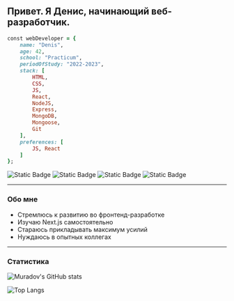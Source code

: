 ## Привет. Я Денис, начинающий веб-разработчик.

```ruby
const webDeveloper = {
    name: "Denis",
    age: 42,
    school: "Practicum",
    periodOfStudy: "2022-2023",
    stack: [
        HTML,
        CSS,
        JS,
        React,
        NodeJS,
        Express,
        MongoDB,
        Mongoose,
        Git
    ],
    preferences: [
        JS, React
    ]
};
```

![Static Badge](https://img.shields.io/badge/HTML-239120%3F?logo=html5&logoColor=white)
![Static Badge](https://img.shields.io/badge/CSS3-1572B6?logo=css3&labelColor=tomato)
![Static Badge](https://img.shields.io/badge/javascript-F7DF1E?logo=javascript&logoColor=white)
![Static Badge](https://img.shields.io/badge/-ReactJs-61DAFB?logo=REACT&logoColor=black)

---

### Обо мне

- Стремлюсь к развитию во фронтенд-разработке
- Изучаю Next.js самостоятельно
- Стараюсь прикладывать максимум усилий
- Нуждаюсь в опытных коллегах

---

### Статистика

![Muradov's GitHub stats](https://github-readme-stats.vercel.app/api?username=denimur&show_icons=true)

![Top Langs](https://github-readme-stats.vercel.app/api/top-langs/?username=denimur)
